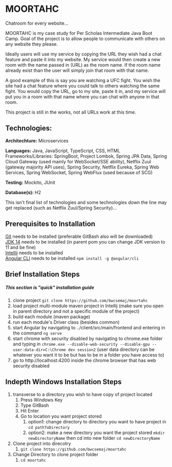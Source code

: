 # MOORTAHC
Chatroom for every website...

MOORTAHC is my case study for Per Scholas Intermediate Java Boot Camp. Goal of the project is to allow people to communicate with others on any website they please. 

Ideally users will use my service by copying the URL they wish had a chat feature and paste it into my website. My service would then create a new room with the name passed in (URL) as the room name. If the room name already exist than the user will simply join that room with that name.

A good example of this is say you are watching a UFC fight. You wish the site had a chat feature where you could talk to others watching the same fight. You would copy the URL, go to my site, paste it in, and my service will put you in a room with that name where you can chat with anyone in that room.

This project is still in the works, not all URLs work at this time.

## Technologies:

**Architechture:** Microservices

**Languages:** Java, JavaScript, TypeScript, CSS, HTML
Frameworks/Libraries: SpringBoot, Project Lombok, Spring JPA Data, Spring Cloud Gateway (used mainly for WebSocket/SSE ability), Netflix Zuul (gateway majority API uses), Spring Security, Netflix Eureka, Spring Web Services, Spring WebSocket, Spring WebFlux (used because of SCG)

**Testing:** Mockito, JUnit

**Database(s):** H2

This isn't final list of technologies and some technologies down the line may get replaced (such as Netflix Zuul/Spring Security)...

## Prerequisites to Installation
[Git](https://git-scm.com/downloads) needs to be installed (preferable GitBash also will be downloaded)\
[JDK 14](https://www.azul.com/downloads/zulu-community/?architecture=x86-64-bit&package=jdk) needs to be installed (in parent pom you can change JDK version to 11 and be fine)\
[Intellij](https://www.jetbrains.com/idea/download/#section=windows) needs to be installed\
[Angular CLI](https://angular.io/cli) needs to be installed `npm install -g @angular/cli`

## Brief Installation Steps
##### This section is "quick" installation guide
1. clone project `git clone https://github.com/bwcsemaj/moortahc`
2. load project multi-module maven project in Intellij (make sure you open in parent directory and not a specific module of the project)
3. build each module (maven package)
4. run each module's Driver class (besides common)
5. start Angular by navigating to ../client/src/main/frontend and entering in the command `ng serve`
6. start chrome with security disabled by navigating to chrome.exe folder and typing in `chrome.exe --disable-web-security --disable-gpu --user-data-dir=C:\Chrome dev session2` (user data directory can be whatever you want it to be but has to be in a folder you have access to)
7. go to http://localhost:4200 inside the chrome browser that has web security disabled

## Indepth Windows Installation Steps
1. transverse to a directory you wish to have copy of project located
    1. Press Windows Key
    2. Type GitBash
    3. Hit Enter
    4. Go to location you want project stored
        1. option1: change directory to directory you want to have project in `cd pathToDirectory`
        2. option2: make a new directory you want the project stored `mkdir newDirectoryName` then cd into new folder `cd newDirectoryName`
2. Clone project into direcotry
    1. `git clone https://github.com/bwcsemaj/moortahc`
3. Change Directory to clone project folder
    1. `cd moortahc`